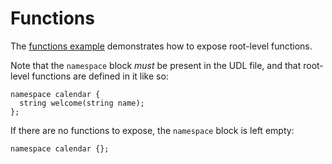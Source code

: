 # Functions

The [functions example](https://github.com/thunderbiscuit/uniffi-examples/tree/master/1-functions) demonstrates how to expose root-level functions.

Note that the `namespace` block _must_ be present in the UDL file, and that root-level functions are defined in it like so:
```uniffi-udl
namespace calendar {
  string welcome(string name);
};
```

If there are no functions to expose, the `namespace` block is left empty:
```uniffi-udl
namespace calendar {};
```
